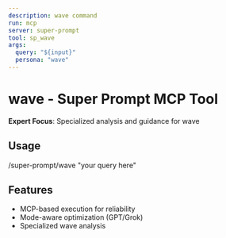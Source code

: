 ```yaml
---
description: wave command
run: mcp
server: super-prompt
tool: sp_wave
args:
  query: "${input}"
  persona: "wave"
---
```


# **wave - Super Prompt MCP Tool**

**Expert Focus**: Specialized analysis and guidance for wave

## Usage
/super-prompt/wave "your query here"

## Features
- MCP-based execution for reliability
- Mode-aware optimization (GPT/Grok)
- Specialized wave analysis
